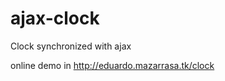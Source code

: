 ajax-clock
==========

Clock synchronized with ajax

online demo in http://eduardo.mazarrasa.tk/clock